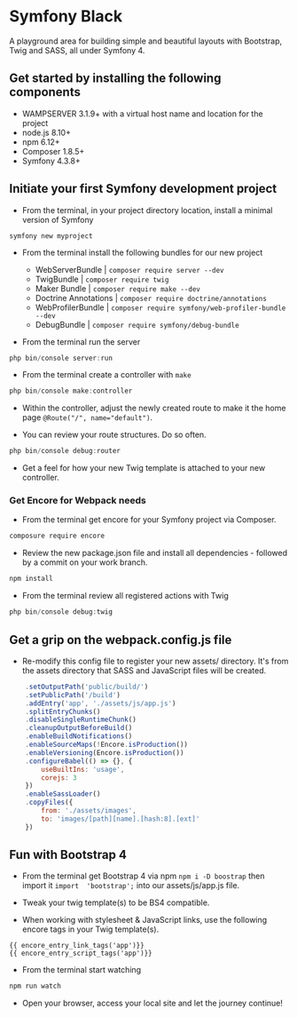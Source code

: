 # Symfony Black
A playground area for building simple and beautiful layouts with Bootstrap, Twig and SASS, all under Symfony 4. 

## Get started by installing the following components

* WAMPSERVER 3.1.9+ with a virtual host name and location for the project
* node.js 8.10+
* npm 6.12+
* Composer 1.8.5+
* Symfony 4.3.8+

## Initiate your first Symfony development project

* From the terminal, in your project directory location, install a minimal version of Symfony

```
symfony new myproject
```

* From the terminal install the following bundles for our new project

    - WebServerBundle | `composer require server --dev`
    - TwigBundle | `composer require twig`
    - Maker Bundle | `composer require make --dev`
    - Doctrine Annotations | `composer require doctrine/annotations`
    - WebProfilerBundle  | `composer require symfony/web-profiler-bundle --dev`
    - DebugBundle | `composer require symfony/debug-bundle`

* From the terminal run the server

```powershell
php bin/console server:run
```

* From the terminal create a controller with `make`

```powershell
php bin/console make:controller
```

* Within the controller, adjust the newly created route to make it the home page `@Route("/", name="default")`.  

* You can review your route structures. Do so often.

```powershell
php bin/console debug:router
```

* Get a feel for how your new Twig template is attached to your new controller.

### Get Encore for Webpack needs

* From the terminal get encore for your Symfony project via Composer.

```powershell
composure require encore
```

* Review the new package.json file and install all dependencies - followed by a commit on your work branch.

```powershell
npm install
```

* From the terminal review all registered actions with Twig

```powershell
php bin/console debug:twig
```
## Get a grip on the webpack.config.js file

* Re-modify this config file to register your new assets/ directory. It's from the assets directory that SASS and JavaScript files will be created. 

```js
    .setOutputPath('public/build/')
    .setPublicPath('/build')
    .addEntry('app', './assets/js/app.js')
    .splitEntryChunks()
    .disableSingleRuntimeChunk()
    .cleanupOutputBeforeBuild()
    .enableBuildNotifications()
    .enableSourceMaps(!Encore.isProduction())
    .enableVersioning(Encore.isProduction())
    .configureBabel(() => {}, {
        useBuiltIns: 'usage',
        corejs: 3
    })
    .enableSassLoader()
    .copyFiles({
        from: './assets/images',
        to: 'images/[path][name].[hash:8].[ext]'
    })
```

## Fun with Bootstrap 4

* From the terminal get Bootstrap 4 via npm `npm i -D boostrap` then import it `import  'bootstrap';` into our assets/js/app.js file.

* Tweak your twig template(s) to be BS4 compatible.

* When working with stylesheet &amp; JavaScript links, use the following encore tags in your Twig template(s).

```twig
{{ encore_entry_link_tags('app')}}
{{ encore_entry_script_tags('app')}}
```

* From the terminal start watching

```powershell
npm run watch
```

* Open your browser, access your local site and let the journey continue!

